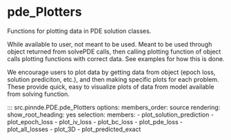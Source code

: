 # pde_Plotters

Functions for plotting data in PDE solution classes.

While available to user, not meant to be used. Meant to be used through
object returned from solvePDE calls, then calling plotting function of object
calls plotting functions with correct data. See examples for how this is done.

We encourage users to plot data by getting data from object (epoch loss, solution prediciton,
etc.), and then making specific plots for each problem. These provide quick, easy to visualize
plots of data from model available from solving function. 


::: src.pinnde.PDE.pde_Plotters
    options:
        members_order: source
    rendering:
      show_root_heading: yes
    selection:
      members:
        - plot_solution_prediction
        - plot_epoch_loss
        - plot_iv_loss
        - plot_bc_loss
        - plot_pde_loss
        - plot_all_losses
        - plot_3D
        - plot_predicted_exact